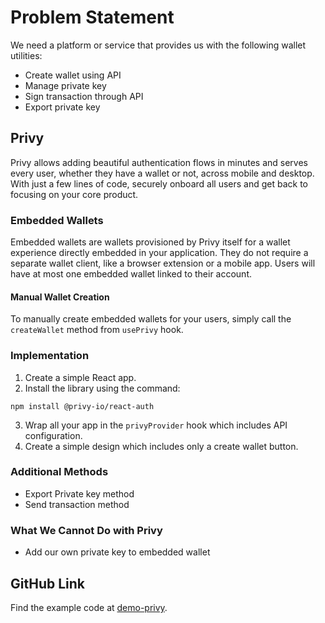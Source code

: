 # Problem Statement

We need a platform or service that provides us with the following wallet utilities:

- Create wallet using API
- Manage private key
- Sign transaction through API
- Export private key

## Privy

Privy allows adding beautiful authentication flows in minutes and serves every user, whether they have a wallet or not, across mobile and desktop. With just a few lines of code, securely onboard all users and get back to focusing on your core product.

### Embedded Wallets

Embedded wallets are wallets provisioned by Privy itself for a wallet experience directly embedded in your application. They do not require a separate wallet client, like a browser extension or a mobile app. Users will have at most one embedded wallet linked to their account.

#### Manual Wallet Creation

To manually create embedded wallets for your users, simply call the `createWallet` method from `usePrivy` hook.

### Implementation

1. Create a simple React app.
2. Install the library using the command:
```
npm install @privy-io/react-auth
```
3. Wrap all your app in the `privyProvider` hook which includes API configuration.
4. Create a simple design which includes only a create wallet button.

### Additional Methods

- Export Private key method
- Send transaction method

### What We Cannot Do with Privy

- Add our own private key to embedded wallet

## GitHub Link

Find the example code at [demo-privy](https://github.com/VivekKadvani/demo-privy).



